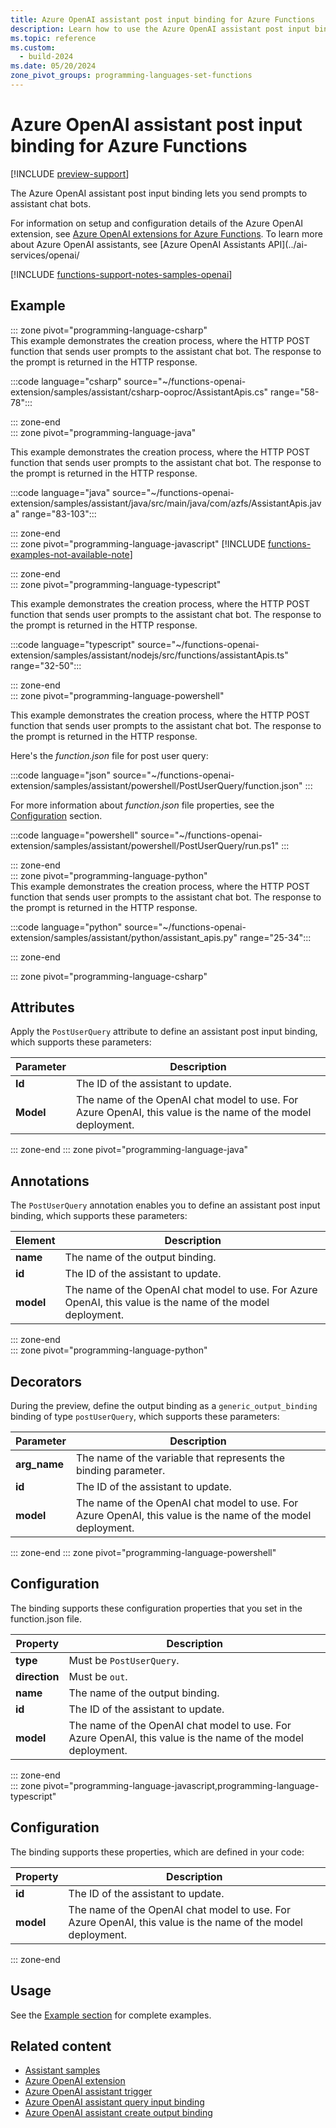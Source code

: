 ```yaml
---
title: Azure OpenAI assistant post input binding for Azure Functions
description: Learn how to use the Azure OpenAI assistant post input binding to query chat bots during function execution in Azure Functions.
ms.topic: reference
ms.custom:
  - build-2024
ms.date: 05/20/2024
zone_pivot_groups: programming-languages-set-functions
---
```


# Azure OpenAI assistant post input binding for Azure Functions

[!INCLUDE [preview-support](../../includes/functions-openai-support-limitations.md)]

The Azure OpenAI assistant post input binding lets you send prompts to assistant chat bots.

For information on setup and configuration details of the Azure OpenAI extension, see [Azure OpenAI extensions for Azure Functions](./functions-bindings-openai.md). To learn more about Azure OpenAI assistants, see [Azure OpenAI Assistants API](../ai-services/openai/

[!INCLUDE [functions-support-notes-samples-openai](../../includes/functions-support-notes-samples-openai.md)] 

## Example

::: zone pivot="programming-language-csharp"  
This example demonstrates the creation process, where the HTTP POST function that sends user prompts to the assistant chat bot. The response to the prompt is returned in the HTTP response.

:::code language="csharp" source="~/functions-openai-extension/samples/assistant/csharp-ooproc/AssistantApis.cs" range="58-78"::: 

::: zone-end  
::: zone pivot="programming-language-java"

This example demonstrates the creation process, where the HTTP POST function that sends user prompts to the assistant chat bot. The response to the prompt is returned in the HTTP response.

:::code language="java" source="~/functions-openai-extension/samples/assistant/java/src/main/java/com/azfs/AssistantApis.java" range="83-103":::

::: zone-end  
::: zone pivot="programming-language-javascript"
[!INCLUDE [functions-examples-not-available-note](../../includes/functions-examples-not-available-note.md)]
<!---uncomment when code example is available:
{{This comes from the example code comment}} 

:::code language="javascript" source="~/functions-openai-extension/samples/{{link to the correct sample.js}}" range="{{named is better than range}}":::

{{Add more examples if available}}
-->
::: zone-end  
::: zone pivot="programming-language-typescript"

This example demonstrates the creation process, where the HTTP POST function that sends user prompts to the assistant chat bot. The response to the prompt is returned in the HTTP response.

:::code language="typescript" source="~/functions-openai-extension/samples/assistant/nodejs/src/functions/assistantApis.ts" range="32-50":::

 ::: zone-end  
::: zone pivot="programming-language-powershell"  

This example demonstrates the creation process, where the HTTP POST function that sends user prompts to the assistant chat bot. The response to the prompt is returned in the HTTP response.

Here's the _function.json_ file for post user query:

:::code language="json" source="~/functions-openai-extension/samples/assistant/powershell/PostUserQuery/function.json" :::

For more information about *function.json* file properties, see the [Configuration](#configuration) section.

:::code language="powershell" source="~/functions-openai-extension/samples/assistant/powershell/PostUserQuery/run.ps1" :::

::: zone-end   
::: zone pivot="programming-language-python"  
This example demonstrates the creation process, where the HTTP POST function that sends user prompts to the assistant chat bot. The response to the prompt is returned in the HTTP response.

:::code language="python" source="~/functions-openai-extension/samples/assistant/python/assistant_apis.py" range="25-34":::

::: zone-end  
<!--- End code examples section -->  
::: zone pivot="programming-language-csharp"  
## Attributes

Apply the `PostUserQuery` attribute to define an assistant post input binding, which supports these parameters:

| Parameter | Description |
| --------- | ----------- |
| **Id** | The ID of the assistant to update. |
| **Model** | The name of the OpenAI chat model to use. For Azure OpenAI, this value is the name of the model deployment. |

::: zone-end
::: zone pivot="programming-language-java"
## Annotations

The `PostUserQuery` annotation enables you to define an assistant post input binding, which supports these parameters: 

| Element | Description |
| ------- | ----------- |
| **name** | The name of the output binding. |
| **id** | The ID of the assistant to update. |
| **model** | The name of the OpenAI chat model to use. For Azure OpenAI, this value is the name of the model deployment. |

::: zone-end  
::: zone pivot="programming-language-python"  
## Decorators
<!--- Replace with typed decorator when available.-->
During the preview, define the output binding as a `generic_output_binding` binding of type `postUserQuery`, which supports these parameters:

|Parameter | Description |
|---------|-------------|
| **arg_name** | The name of the variable that represents the binding parameter. |
| **id** | The ID of the assistant to update. |
| **model** | The name of the OpenAI chat model to use. For Azure OpenAI, this value is the name of the model deployment. |

::: zone-end
::: zone pivot="programming-language-powershell"  
## Configuration  

The binding supports these configuration properties that you set in the function.json file.

|Property | Description |
|-----------------------|-------------|
| **type** | Must be `PostUserQuery`. |
| **direction** | Must be `out`. |
| **name** | The name of the output binding. |
| **id** | The ID of the assistant to update. |
| **model** | The name of the OpenAI chat model to use. For Azure OpenAI, this value is the name of the model deployment. |
 
::: zone-end  
::: zone pivot="programming-language-javascript,programming-language-typescript"  
## Configuration

The binding supports these properties, which are defined in your code: 

|Property | Description |
|-----------------------|-------------|
| **id** | The ID of the assistant to update. |
| **model** | The name of the OpenAI chat model to use. For Azure OpenAI, this value is the name of the model deployment. |

::: zone-end  

## Usage

See the [Example section](#example) for complete examples.

## Related content

+ [Assistant samples](https://github.com/Azure/azure-functions-openai-extension/tree/main/samples/assistant)
+ [Azure OpenAI extension](functions-bindings-openai.md)
+ [Azure OpenAI assistant trigger](functions-bindings-openai-assistant-trigger.md)
+ [Azure OpenAI assistant query input binding](functions-bindings-openai-assistantcreate-output.md)
+ [Azure OpenAI assistant create output binding](functions-bindings-openai-assistantcreate-output.md)
